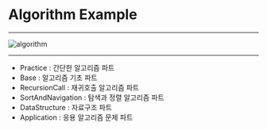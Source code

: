 
# Algorithm Example

-----

![algorithm](https://user-images.githubusercontent.com/71556009/117412683-04573280-af50-11eb-8f1c-1d3ee0efde0b.jpg)

-----

- Practice : 간단한 알고리즘 파트 
- Base : 알고리즘 기초 파트
- RecursionCall : 재귀호출 알고리즘 파트
- SortAndNavigation : 탐색과 정렬 알고리즘 파트
- DataStructure : 자료구조 파트
- Application : 응용 알고리즘 문제 파트 